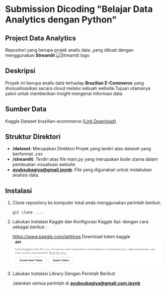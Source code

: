 
# Submission Dicoding "Belajar Data Analytics dengan Python"


## Project Data Analytics

 Repositori yang berupa projek analis data ,yang dibuat dengan menggunakan **Streamlit** <img src="https://user-images.githubusercontent.com/7164864/217935870-c0bc60a3-6fc0-4047-b011-7b4c59488c91.png" alt="Streamlit logo"></img>

## Deskripsi

Proyek ini berupa analis data terhadap **Brazilian E-Commerce** yang divisualisasikan secara cloud melalui sebuah website.Tujuan utamanya yakni untuk memberikan insight mengenai informasi data

## Sumber Data
Kaggle Dataset brazilian-ecommerce [(Link Download)](https://www.kaggle.com/datasets/olistbr/brazilian-ecommerce/data)

## Struktur Direktori

- **/dataset**: Merupakan Direktori Projek yang terdiri atas dataset yang berformat .csv
- **/streamlit**: Terdiri atas file main.py yang merupakan kode utama dalam pembuatan visualisasi website
- **ayubsubagiya@gmail.ipynb**: File yang digunakan untuk melakukan analisis data.

## Instalasi

1. Clone repository ke komputer lokal anda menggunakan perintah berikut:

   ```shell
   git clone ....
   ```
2. Lakukan Instalasi Kaggle dan Konfigurasi Kaggle Api:
   dengan cara sebagai berikut :

   https://www.kaggle.com/settings
   Download token kaggle
   ![Alt text](image.png)
   
   
4. Lakukan Instalasi Library Dengan Perintah Berikut:

   Jalankan semua perintah di **ayubsubagiya@gmail.com.ipynb**





   
